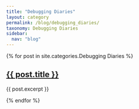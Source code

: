 ```yaml
---
title: "Debugging Diaries"
layout: category
permalink: /blog/debugging_diaries/
taxonomy: Debugging Diaries
sidebar:
  nav: "blog"
---
```


{% for post in site.categories.Debugging Diaries %}
  <h2><a href="{{ post.url }}">{{ post.title }}</a></h2>
  <p>{{ post.excerpt }}</p>
{% endfor %}

